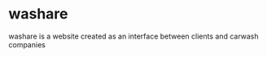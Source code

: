 washare
=======

washare is a website created as an interface between clients and carwash companies
